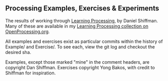 ## Processing Examples, Exercises & Experiments

The results of working through [Learning Processing](http://www.learningprocessing.com/), by Daniel Shiffman. Many of these are available in my [Learning Processing collection on OpenProcessing.org](http://openprocessing.org/collection/3414).

All examples and exercises exist as particular commits within the history of Example/ and Exercise/. To see each, view the git log and checkout the desired sha.

Examples, except those marked "mine" in the comment headers, are copyright Dan Shiffman.
Exercises copyright Yong Bakos, with credit to Shiffman for inspiration.
